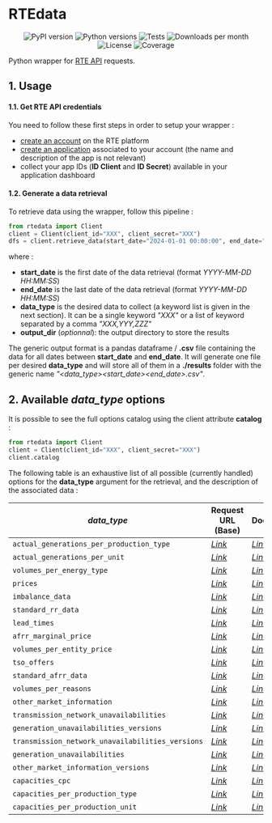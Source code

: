 # RTEdata

<p align="center">
  <img src="https://img.shields.io/pypi/v/rtedata?color=blue" alt="PyPI version" />
  <img src="https://img.shields.io/pypi/pyversions/rtedata" alt="Python versions" />
  <img src="https://github.com/henriupton99/rtedata/actions/workflows/tests.yml/badge.svg" alt="Tests" />
  <img src="https://img.shields.io/pypi/dm/rtedata.svg?label=PyPI%20downloads" alt="Downloads per month" />
  <img src="https://img.shields.io/github/license/henriupton99/rtedata" alt="License" />
  <img src="https://img.shields.io/codecov/c/github/henriupton99/rtedata" alt="Coverage" />
</p>

Python wrapper for [RTE API](https://data.rte-france.com/) requests. 

## 1. Usage

#### 1.1. Get RTE API credentials

You need to follow these first steps in order to setup your wrapper :  

* [create an account](https://data.rte-france.com/create_account) on the RTE platform
* [create an application](https://data.rte-france.com/group/guest/apps) associated to your account (the name and description of the app is not relevant)
* collect your app IDs (**ID Client** and **ID Secret**) available in your application dashboard

#### 1.2. Generate a data retrieval

To retrieve data using the wrapper, follow this pipeline :

```python
from rtedata import Client
client = Client(client_id="XXX", client_secret="XXX")
dfs = client.retrieve_data(start_date="2024-01-01 00:00:00", end_date="2024-01-02 23:59:00", data_type="actual_generations_per_unit", output_dir="./output")
```

where :
* **start_date** is the first date of the data retrieval (format *YYYY-MM-DD HH:MM:SS*)
* **end_date** is the last date of the data retrieval (format *YYYY-MM-DD HH:MM:SS*)
* **data_type** is the desired data to collect (a keyword list is given in the next section). It can be a single keyword *"XXX"* or a list of keyword separated by a comma *"XXX,YYY,ZZZ"*
* **output_dir** (*optionnal*): the output directory to store the results

The generic output format is a pandas dataframe / **.csv** file containing the data for all dates between **start_date** and **end_date**. It will generate one file per desired **data_type** and will store all of them in a **./results** folder with the generic name *"<data_type>_<start_date>_<end_date>.csv"*.

## 2. Available *data_type* options

It is possible to see the full options catalog using the client attribute **catalog** :

```python
from rtedata import Client
client = Client(client_id="XXX", client_secret="XXX")
client.catalog
```

The following table is an exhaustive list of all possible (currently handled) options for the **data_type** argument for the retrieval, and the description of the associated data :

| *data_type* | Request URL (Base) | Documentation |
|-------------------|-----|-----|
| `actual_generations_per_production_type` | *[Link](https://digital.iservices.rte-france.com/open_api/actual_generation/v1/actual_generations_per_production_type)* | *[Link](https://data.rte-france.com/catalog/-/api/doc/user-guide/Actual+Generation/1.1)*|
| `actual_generations_per_unit` | *[Link](https://digital.iservices.rte-france.com/open_api/actual_generation/v1/actual_generations_per_unit)* | *[Link](https://data.rte-france.com/catalog/-/api/doc/user-guide/Actual+Generation/1.1)*|
| `volumes_per_energy_type` | *[Link](https://digital.iservices.rte-france.com/open_api/balancing_energy/v4/volumes_per_energy_type)* | *[Link](https://data.rte-france.com/catalog/-/api/doc/user-guide/Balancing+Energy/4.0)*|
| `prices` | *[Link](https://digital.iservices.rte-france.com/open_api/balancing_energy/v4/prices)* | *[Link](https://data.rte-france.com/catalog/-/api/doc/user-guide/Balancing+Energy/4.0)*|
| `imbalance_data` | *[Link](https://digital.iservices.rte-france.com/open_api/balancing_energy/v4/imbalance_data)* | *[Link](https://data.rte-france.com/catalog/-/api/doc/user-guide/Balancing+Energy/4.0)*|
| `standard_rr_data` | *[Link](https://digital.iservices.rte-france.com/open_api/balancing_energy/v4/standard_rr_data)* | *[Link](https://data.rte-france.com/catalog/-/api/doc/user-guide/Balancing+Energy/4.0)*|
| `lead_times` | *[Link](https://digital.iservices.rte-france.com/open_api/balancing_energy/v4/lead_times)* | *[Link](https://data.rte-france.com/catalog/-/api/doc/user-guide/Balancing+Energy/4.0)*|
| `afrr_marginal_price` | *[Link](https://digital.iservices.rte-france.com/open_api/balancing_energy/v4/afrr_marginal_price)* | *[Link](https://data.rte-france.com/catalog/-/api/doc/user-guide/Balancing+Energy/4.0)*|
| `volumes_per_entity_price` | *[Link](https://digital.iservices.rte-france.com/open_api/balancing_energy/v4/volumes_per_entity_price)* | *[Link](https://data.rte-france.com/catalog/-/api/doc/user-guide/Balancing+Energy/4.0)*|
| `tso_offers` | *[Link](https://digital.iservices.rte-france.com/open_api/balancing_energy/v4/tso_offers)* | *[Link](https://data.rte-france.com/catalog/-/api/doc/user-guide/Balancing+Energy/4.0)*|
| `standard_afrr_data` | *[Link](https://digital.iservices.rte-france.com/open_api/balancing_energy/v4/standard_afrr_data)* | *[Link](https://data.rte-france.com/catalog/-/api/doc/user-guide/Balancing+Energy/4.0)*|
| `volumes_per_reasons` | *[Link](https://digital.iservices.rte-france.com/open_api/balancing_energy/v4/volumes_per_reasons)* | *[Link](https://data.rte-france.com/catalog/-/api/doc/user-guide/Balancing+Energy/4.0)*|
| `other_market_information` | *[Link](https://digital.iservices.rte-france.com/open_api/unavailability_additional_information/v6/other_market_information)* | *[Link](https://data.rte-france.com/catalog/-/api/doc/user-guide/Unavailability+Additional+Information/6.0)*|
| `transmission_network_unavailabilities` | *[Link](https://digital.iservices.rte-france.com/open_api/unavailability_additional_information/v6/transmission_network_unavailabilities)* | *[Link](https://data.rte-france.com/catalog/-/api/doc/user-guide/Unavailability+Additional+Information/6.0)*|
| `generation_unavailabilities_versions` | *[Link](https://digital.iservices.rte-france.com/open_api/unavailability_additional_information/v6/generation_unavailabilities_versions)* | *[Link](https://data.rte-france.com/catalog/-/api/doc/user-guide/Unavailability+Additional+Information/6.0)*|
| `transmission_network_unavailabilities_versions` | *[Link](https://digital.iservices.rte-france.com/open_api/unavailability_additional_information/v6/transmission_network_unavailabilities_versions)* | *[Link](https://data.rte-france.com/catalog/-/api/doc/user-guide/Unavailability+Additional+Information/6.0)*|
| `generation_unavailabilities` | *[Link](https://digital.iservices.rte-france.com/open_api/unavailability_additional_information/v6/generation_unavailabilities)* | *[Link](https://data.rte-france.com/catalog/-/api/doc/user-guide/Unavailability+Additional+Information/6.0)*|
| `other_market_information_versions` | *[Link](https://digital.iservices.rte-france.com/open_api/unavailability_additional_information/v6/other_market_information_versions)* | *[Link](https://data.rte-france.com/catalog/-/api/doc/user-guide/Unavailability+Additional+Information/6.0)*|
| `capacities_cpc` | *[Link](https://digital.iservices.rte-france.com/open_api/generation_installed_capacities/v1/capacities_cpc)* | *[Link](https://data.rte-france.com/catalog/-/api/doc/user-guide/Generation+Installed+Capacities/1.1)*|
| `capacities_per_production_type` | *[Link](https://digital.iservices.rte-france.com/open_api/generation_installed_capacities/v1/capacities_per_production_type)* | *[Link](https://data.rte-france.com/catalog/-/api/doc/user-guide/Generation+Installed+Capacities/1.1)*|
| `capacities_per_production_unit` | *[Link](https://digital.iservices.rte-france.com/open_api/generation_installed_capacities/v1/capacities_per_production_unit)* | *[Link](https://data.rte-france.com/catalog/-/api/doc/user-guide/Generation+Installed+Capacities/1.1)*|

